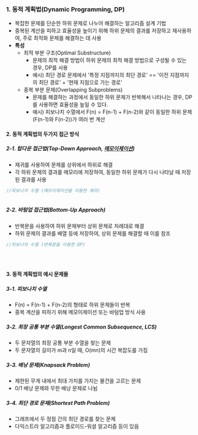 ### 1. 동적 계획법(Dynamic Programming, DP)
* 복잡한 문제를 단순한 하위 문제로 나누어 해결하는 알고리즘 설계 기법
* 중복된 계산을 피하고 효율성을 높이기 위해 하위 문제의 결과를 저장하고 재사용하여, 주로 최적화 문제를 해결하는 데 사용
* **특성**
  * 최적 부분 구조(Optimal Substructure)
    * 문제의 최적 해결 방법이 하위 문제의 최적 해결 방법으로 구성될 수 있는 경우, DP를 사용
    * 예시) 최단 경로 문제에서 '특정 지점까지의 최단 경로' == '이전 지점까지의 최단 경로' + '현재 지점으로 가는 경로'
  * 중복 부분 문제(Overlapping Subproblems)
    * 문제를 해결하는 과정에서 동일한 하위 문제가 반복해서 나타나는 경우, DP를 사용하면 효율성을 높일 수 있다.
    * 예시) 피보나치 수열에서 F(n) = F(n-1) + F(n-2)와 같이 동일한 하위 문제(F(n-1)와 F(n-2))가 여러 번 계산

#### 2. 동적 계획법의 두가지 접근 방식
##### 2-1. 탑다운 접근법(Top-Down Approach, [메모이제이션](https://github.com/YouAndMeToo3323/TIL/blob/main/%EC%9E%90%EB%A3%8C%EA%B5%AC%EC%A1%B0/learn/%EC%9E%AC%EA%B7%80.md#5-%EB%A9%94%EB%AA%A8%EC%9D%B4%EC%A0%9C%EC%9D%B4%EC%85%98memoization))
* 재귀를 사용하여 문제를 상위에서 하위로 해결
* 각 하위 문제의 결과를 메모리에 저장하여, 동일한 하위 문제가 다시 나타날 때 저장된 결과를 사용
```cpp
//피보나치 수열 (메모이제이션을 이용한 재귀)



```

##### 2-2. 바텀업 접근법(Bottom-Up Approach)
* 반복문을 사용하여 하위 문제부터 상위 문제로 차례대로 해결
* 하위 문제의 결과를 배열 등에 저장하여, 상위 문제를 해결할 때 이를 참조

```cpp
//피보나치 수열 (반복문을 이용한 DP)





```

#### 3. 동적 계획법의 예시 문제들
##### 3-1. 피보나치 수열
* F(n) = F(n-1) + F(n-2)의 형태로 하위 문제들이 반복
* 중복 계산을 피하기 위해 메모이제이션 또는 바텀업 방식 사용


##### 3-2. 최장 공통 부분 수열(Longest Common Subsequence, LCS)
* 두 문자열의 최장 공통 부분 수열을 찾는 문제
* 두 문자열의 길이가 m과 n일 때, O(mn)의 시간 복잡도를 가짐


##### 3-3. 배낭 문제(Knapsack Problem)
* 제한된 무게 내에서 최대 가치를 가지는 물건을 고르는 문제
* 0/1 배낭 문제와 무한 배낭 문제로 나뉨



##### 3-4. 최단 경로 문제(Shortest Path Problem)
* 그래프에서 두 정점 간의 최단 경로를 찾는 문제
* 다익스트라 알고리즘과 플로이드-워셜 알고리즘 등이 있음



